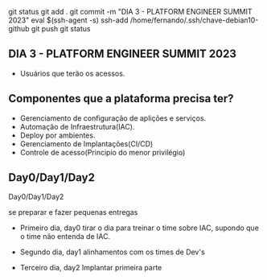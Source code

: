 

git status
git add .
git commit -m "DIA 3 - PLATFORM ENGINEER SUMMIT 2023"
eval $(ssh-agent -s)
ssh-add /home/fernando/.ssh/chave-debian10-github
git push
git status



## DIA 3 - PLATFORM ENGINEER SUMMIT 2023

- Usuários que terão os acessos.




## Componentes que a plataforma precisa ter?

- Gerenciamento de configuração de aplições e serviços.
- Automação de Infraestrutura(IAC).
- Deploy por ambientes.
- Gerenciamento de Implantações(CI/CD)
- Controle de acesso(Principio do menor privilégio)



## Day0/Day1/Day2

Day0/Day1/Day2

se preparar e fazer pequenas entregas

- Primeiro dia, day0
tirar o dia para treinar o time sobre IAC, supondo que o time não entenda de IAC.

- Segundo dia, day1
alinhamentos com os times de Dev's

- Terceiro dia, day2
Implantar primeira parte






